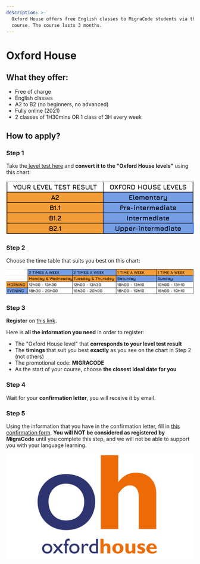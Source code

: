 ```yaml
---
description: >-
  Oxford House offers free English classes to MigraCode students via their Eco
  course. The course lasts 3 months.
---
```


# Oxford House

## What they offer:

* Free of charge
* English classes
* A2 to B2 (no beginners, no advanced)
* Fully online (2021)
* 2 classes of 1H30mins OR 1 class of 3H every week

## How to apply?

### Step 1

Take the[ level test here](https://oxfordhousebcn.com/en/levels/level-tests/english/) and **convert it to the "Oxford House levels"** using this chart:

![](<../../../.gitbook/assets/Captura de pantalla 2021-04-08 a las 19.07.53.png>)

### Step 2

Choose the time table that suits you best on this chart:

![](<../../../.gitbook/assets/Captura de pantalla 2021-03-31 a las 17.01.42.png>)

### Step 3

**Register** on [this link](https://oxfordhousebcn.com/en/registration/online-registration-english-eco-1-free-course/).&#x20;

Here is **all the information you need** in order to register:

* The "Oxford House level" that **corresponds to your level test result**
* The **timings** that suit you best **exactly** as you see on the chart in Step 2 (not others)
* The promotional code: **MIGRACODE**
* As the start of your course, choose **the closest ideal date for you**

### **Step 4**

Wait for your **confirmation letter**, you will receive it by email.&#x20;

### **Step 5**

Using the information that you have in the confirmation letter, fill in [this confirmation form](https://airtable.com/shr29aF9pVVIZlDgG). **You will NOT be considered as registered by MigraCode** until you complete this step, and we will not be able to support you with your language learning.

![](../../../.gitbook/assets/Oliver.OH-Icono-para-video1920x1080-fondo-transparente.png)
